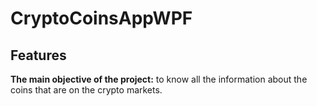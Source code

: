 # CryptoCoinsAppWPF
## Features
**The main objective of the project:** to know all the information about the coins that are on the crypto markets.

